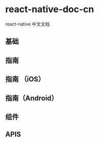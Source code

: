 # react-native-doc-cn
react-native 中文文档


## 基础


## 指南


## 指南 （iOS）



## 指南（Android）


## 组件



## APIS

